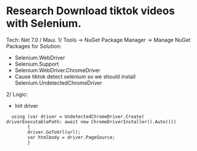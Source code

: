 # Research Download tiktok videos with Selenium.
Tech: Net 7.0 / Maui. 
1/ Tools -> NuGet Package Manager -> Manage NuGet Packages for Solution:
  + Selenium.WebDriver
  + Selenium.Support
  + Selenium.WebDriver.ChromeDriver
  + Cause tiktok detect selenium so we should install Selenium.UndetectedChromeDriver

2/ Logic:

  + Init driver 
```
  using (var driver = UndetectedChromeDriver.Create( driverExecutablePath: await new ChromeDriverInstaller().Auto()))
		{
        driver.GoToUrl(url);
        var htmlbody = driver.PageSource;
		}
```

